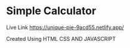 # Simple Calculator

Live Link
https://unique-pie-9acd55.netlify.app/


Created Using HTML CSS AND JAVASCRIPT
